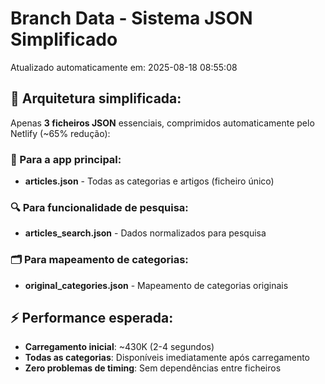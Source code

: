 # Branch Data - Sistema JSON Simplificado
Atualizado automaticamente em: 2025-08-18 08:55:08

## 🎯 Arquitetura simplificada:
Apenas **3 ficheiros JSON** essenciais, comprimidos automaticamente pelo Netlify (~65% redução):

### 📱 Para a app principal:
- **articles.json** - Todas as categorias e artigos (ficheiro único)

### 🔍 Para funcionalidade de pesquisa:
- **articles_search.json** - Dados normalizados para pesquisa

### 🗂️ Para mapeamento de categorias:
- **original_categories.json** - Mapeamento de categorias originais

## ⚡ Performance esperada:
- **Carregamento inicial**: ~430K (2-4 segundos)
- **Todas as categorias**: Disponíveis imediatamente após carregamento
- **Zero problemas de timing**: Sem dependências entre ficheiros
